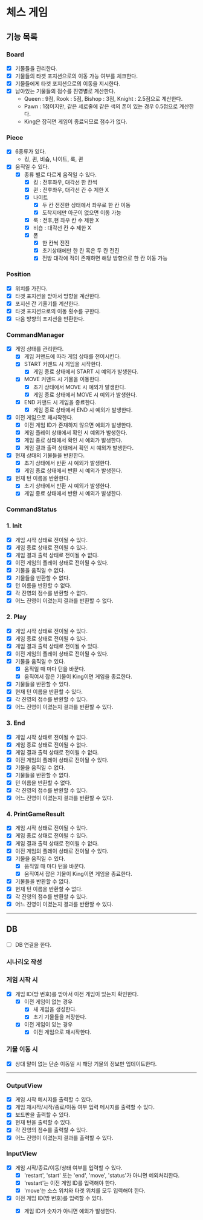# 체스 게임

## 기능 목록

### Board
- [x] 기물들을 관리한다.
- [x] 기물들의 타겟 포지션으로의 이동 가능 여부를 체크한다.
- [x] 기물들에게 타겟 포지션으로의 이동을 지시한다.
- [x] 남아있는 기물들의 점수를 진영별로 계산한다.
  - Queen : 9점, Rook : 5점, Bishop : 3점, Knight : 2.5점으로 계산한다.
  - Pawn : 1점이지만, 같은 세로줄에 같은 색의 폰이 있는 경우 0.5점으로 계산한다.
  - King은 잡히면 게임이 종료되므로 점수가 없다.

### Piece
- [x] 6종류가 있다.
  - 킹, 퀸, 비숍, 나이트, 룩, 퀸
- [x] 움직일 수 있다.
  - [x] 종류 별로 다르게 움직일 수 있다.
    - [x] 킹 : 전후좌우, 대각선 한 칸씩
    - [x] 퀸 : 전후좌우, 대각선 칸 수 제한 X
    - [x] 나이트
      - [x] 두 칸 전진한 상태에서 좌우로 한 칸 이동
      - [x] 도착지에만 아군이 없으면 이동 가능
    - [x] 룩 : 전후,현 좌우 칸 수 제한 X
    - [x] 비숍 : 대각선 칸 수 제한 X
    - [x] 폰
      - [x] 한 칸씩 전진
      - [x] 초기상태에만 한 칸 혹은 두 칸 전진
      - [x] 전방 대각에 적이 존재하면 해당 방향으로 한 칸 이동 가능

### Position
- [x] 위치를 가진다.
- [x] 타겟 포지션을 받아서 방향을 계산한다.
- [x] 포지션 간 기울기를 계산한다.
- [x] 타겟 포지션으로의 이동 횟수를 구한다.
- [x] 다음 방향의 포지션을 반환한다.

### CommandManager
- [x] 게임 상태를 관리한다.
  - [x] 게임 커맨드에 따라 게임 상태를 전이시킨다. 
  - [x] START 커맨드 시 게임을 시작한다.
    - [x] 게임 종료 상태에서 START 시 예외가 발생한다.
  - [x] MOVE 커맨드 시 기물을 이동한다.
    - [x] 초기 상태에서 MOVE 시 예외가 발생한다.
    - [x] 게임 종료 상태에서 MOVE 시 예외가 발생한다.
  - [x] END 커맨드 시 게임을 종료한다.
    - [x] 게임 종료 상태에서 END 시 예외가 발생한다.
- [x] 이전 게임으로 재시작한다.
  - [x] 이전 게임 ID가 존재하지 않으면 예외가 발생한다.
  - [x] 게임 플레이 상태에서 확인 시 예외가 발생한다.
  - [x] 게임 종료 상태에서 확인 시 예외가 발생한다.
  - [x] 게임 결과 출력 상태에서 확인 시 예외가 발생한다.
- [x] 현재 상태의 기물들을 반환한다.
  - [x] 초기 상태에서 반환 시 예외가 발생한다.
  - [x] 게임 종료 상태에서 반환 시 예외가 발생한다.
- [x] 현재 턴 이름을 반환한다.
  - [x] 초기 상태에서 반환 시 예외가 발생한다.
  - [x] 게임 종료 상태에서 반환 시 예외가 발생한다.

### CommandStatus

### 1. Init
  - [x] 게임 시작 상태로 전이될 수 있다.
  - [x] 게임 종료 상태로 전이될 수 있다.
  - [x] 게임 결과 출력 상태로 전이될 수 없다.
  - [x] 이전 게임의 플레이 상태로 전이될 수 있다.
  - [x] 기물을 움직일 수 없다.
  - [x] 기물들을 반환할 수 없다.
  - [x] 턴 이름을 반환할 수 없다.
  - [x] 각 진영의 점수를 반환할 수 없다.
  - [x] 어느 진영이 이겼는지 결과를 반환할 수 없다.

### 2. Play
- [x] 게임 시작 상태로 전이될 수 있다.
- [x] 게임 종료 상태로 전이될 수 있다.
- [x] 게임 결과 출력 상태로 전이될 수 있다.
- [x] 이전 게임의 플레이 상태로 전이될 수 있다.
- [x] 기물을 움직일 수 있다.
  - [x] 움직일 때 마다 턴을 바꾼다.
  - [x] 움직여서 잡은 기물이 King이면 게임을 종료한다.
- [x] 기물들을 반환할 수 있다.
- [x] 현재 턴 이름을 반환할 수 있다.
- [x] 각 진영의 점수를 반환할 수 있다.
- [x] 어느 진영이 이겼는지 결과를 반환할 수 있다.

### 3. End
- [x] 게임 시작 상태로 전이될 수 없다.
- [x] 게임 종료 상태로 전이될 수 없다.
- [x] 게임 결과 출력 상태로 전이될 수 없다.
- [x] 이전 게임의 플레이 상태로 전이될 수 있다.
- [x] 기물을 움직일 수 없다.
- [x] 기물들을 반환할 수 없다.
- [x] 턴 이름을 반환할 수 없다.
- [x] 각 진영의 점수를 반환할 수 있다.
- [x] 어느 진영이 이겼는지 결과를 반환할 수 있다.

### 4. PrintGameResult
- [x] 게임 시작 상태로 전이될 수 있다.
- [x] 게임 종료 상태로 전이될 수 있다.
- [x] 게임 결과 출력 상태로 전이될 수 없다.
- [x] 이전 게임의 플레이 상태로 전이될 수 있다.
- [x] 기물을 움직일 수 있다.
  - [x] 움직일 때 마다 턴을 바꾼다.
  - [x] 움직여서 잡은 기물이 King이면 게임을 종료한다.
- [x] 기물들을 반환할 수 없다.
- [x] 현재 턴 이름을 반환할 수 없다.
- [x] 각 진영의 점수를 반환할 수 있다.
- [x] 어느 진영이 이겼는지 결과를 반환할 수 있다.

---
## DB

- [ ] DB 연결을 한다.
  

### 시나리오 작성

### 게임 시작 시
- [x] 게임 ID(방 번호)를 받아서 이전 게임이 있는지 확인한다.
  - [x] 이전 게임이 없는 경우
    - [x] 새 게임을 생성한다.
    - [x] 초기 기물들을 저장한다.
  - [x] 이전 게임이 있는 경우
    - [x] 이전 게임으로 재시작한다.

### 기물 이동 시
- [x] 상대 말이 없는 단순 이동일 시 해당 기물의 정보만 업데이트한다.

---

### OutputView
- [x] 게임 시작 메시지를 출력할 수 있다.
- [x] 게임 재시작/시작/종료/이동 여부 입력 메시지를 출력할 수 있다.
- [x] 보드판을 출력할 수 있다.
- [x] 현재 턴을 출력할 수 있다.
- [x] 각 진영의 점수를 출력할 수 있다.
- [x] 어느 진영이 이겼는지 결과를 출력할 수 있다.

### InputView
- [x] 게임 시작/종료/이동/상태 여부를 입력할 수 있다.
  - [x] 'restart', 'start' 또는 'end', 'move', 'status'가 아니면 예외처리한다.
  - [x] 'restart'는 이전 게임 ID를 입력해야 한다.
  - [x] 'move'는 소스 위치와 타겟 위치를 모두 입력해야 한다.

- [x] 이전 게임 ID(방 번호)를 입력할 수 있다.
  - [x] 게임 ID가 숫자가 아니면 예외가 발생한다.

